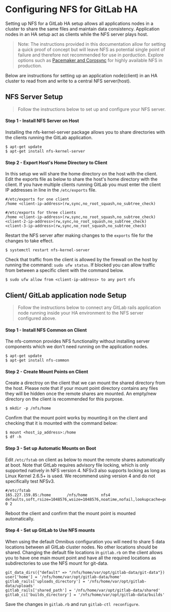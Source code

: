# Configuring NFS for GitLab HA

Setting up NFS for a GitLab HA setup allows all applications nodes in a cluster 
to share the same files and maintain data consistency. Application nodes in an HA
setup act as clients while the NFS server plays host.

> Note: The instructions provided in this documentation allow for setting a quick
proof of concept but will leave NFS as potential single point of failure and 
therefore not recommended for use in porduction. Explore options such as [Pacemaker 
and Corosync](http://clusterlabs.org/) for highly available NFS in production.

Below are instructions for setting up an application node(client) in an HA cluster
to read from and write to a central NFS server(host).


## NFS Server Setup
> Follow the instructions below to set up and configure your NFS server.

#### Step 1 - Install NFS Server on Host

Installing the nfs-kernel-server package allows you to share directories with the clients running the GitLab application.

```
$ apt-get update
$ apt-get install nfs-kernel-server
```

#### Step 2 - Export Host's Home Directory to Client

In this setup we will share the home directory on the host with the client. Edit the exports file as below to share the host's home directory with the client. If you have multiple clients running GitLab you must enter the client IP addresses in line in the `/etc/exports` file.

```
#/etc/exports for one client
/home <client-ip-address>(rw,sync,no_root_squash,no_subtree_check)

#/etc/exports for three clients
/home <client-ip-address>(rw,sync,no_root_squash,no_subtree_check) <client-2-ip-address>(rw,sync,no_root_squash,no_subtree_check) <client-3-ip-address>(rw,sync,no_root_squash,no_subtree_check)
```

Restart the NFS server after making changes to the `exports` file for the changes 
to take effect.
```
$ systemctl restart nfs-kernel-server
```

Check that traffic from the client is allowed by the firewall on the host by running 
the command: `sudo ufw status`. If blocked you can allow traffic from between a specific 
client with the command below.

```
$ sudo ufw allow from <client-ip-address> to any port nfs
```



## Client/ GitLab application node Setup
> Follow the instructions below to connect any GitLab rails application node running
inside your HA environment to the NFS server configured above.

#### Step 1 - Install NFS Common on Client

The nfs-common provides NFS functionality without installing server components which 
we don't need running on the application nodes.

```
$ apt-get update
$ apt-get install nfs-common
```


#### Step 2 - Create Mount Points on Client

Create a directroy on the client that we can mount the shared directory from the host. 
Please note that if your mount point directory contains any files they will be hidden
once the remote shares are mounted. An empty/new directory on the client is recommended
for this purpose.
```
$ mkdir -p /nfs/home
```

Confirm that the mount point works by mounting it on the client and checking that
it is mounted with the command below:

```
$ mount <host_ip_address>:/home
$ df -h
```

#### Step 3 - Set up Automatic Mounts on Boot

Edit `/etc/fstab` on client as below to mount the remote shares automatically at boot. 
Note that GitLab requires advisory file locking, which is only supported natively in
NFS version 4. NFSv3 also supports locking as long as Linux Kernel 2.6.5+ is used.
We recommend using version 4 and do not specifically test NFSv3.

```
#/etc/fstab
165.227.159.85:/home       /nfs/home      nfs4 defaults,soft,rsize=1048576,wsize=1048576,noatime,nofail,lookupcache=positive 0 2
```
Reboot the client and confirm that the mount point is mounted automatically.

#### Step 4 - Set up GitLab to Use NFS mounts

When using the default Omnibus configuration you will need to share 5 data locations
between all GitLab cluster nodes. No other locations should be shared. Changing the
default file locations in `gitlab.rb` on the client allows you to have one main mount
point and have all the required locations as subdirectories to use the NFS mount for
git-data.

```
git_data_dirs({"default" => "/nfs/home/var/opt/gitlab-data/git-data"})
user['home'] = '/nfs/home/var/opt/gitlab-data/home'
gitlab_rails['uploads_directory'] = '/nfs/home/var/opt/gitlab-data/uploads'
gitlab_rails['shared_path'] = '/nfs/home/var/opt/gitlab-data/shared'
gitlab_ci['builds_directory'] = '/nfs/home/var/opt/gitlab-data/builds'
```

Save the changes in `gitlab.rb` and run `gitlab-ctl reconfigure`.
